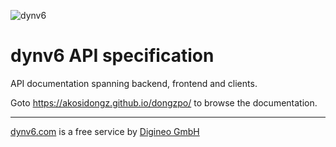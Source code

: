 ![dynv6](https://github.com/user-attachments/assets/2fdeda3a-adb9-4984-adae-dcd935c6932a)

# dynv6 API specification

API documentation spanning backend, frontend and clients.

Goto <https://akosidongz.github.io/dongzpo/> to browse the documentation.

---

[dynv6.com](https://dynv6.com/) is a free service by
[Digineo GmbH](https://www.digineo.de/)
